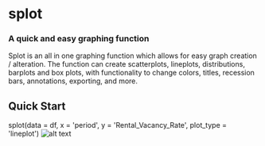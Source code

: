 # splot
### A quick and easy graphing function

Splot is an all in one graphing function which allows for easy graph creation / alteration. The function can create scatterplots, lineplots, distributions, barplots and box plots, with functionality to change colors, titles, recession bars, annotations, exporting, and more.

## Quick Start

splot(data = df, x = 'period', y = 'Rental_Vacancy_Rate', plot_type = 'lineplot')
![alt text](https://github.com/avspinelli/Python-for-Data-Science/splot/images/RVR.png?raw=true)




